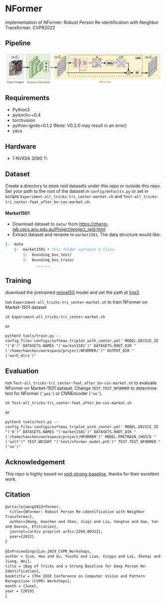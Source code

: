 # NFormer

Implementation of NFormer: Robust Person Re-identification with Neighbor Transformer. CVPR2022

## Pipeline
<div align=center>
<img src='pipeline.jpg' width='800'>
</div>

## Requirements
 - Python3
 - pytorch>=0.4
 - torchvision
 - python-ignite=0.1.2 (Note: V0.2.0 may result in an error)
 - yacs
## Hardware
 - 1 NVIDIA 3090 Ti

## Dataset
Create a directory to store reid datasets under this repo or outside this repo. Set your path to the root of the dataset in `config/defaults.py` or set in scripts `Experiment-all_tricks-tri_center-market.sh` and `Test-all_tricks-tri_center-feat_after_bn-cos-market.sh`.
#### Market1501
* Download dataset to `data/` from https://zheng-lab.cecs.anu.edu.au/Project/project_reid.html
* Extract dataset and rename to `market1501`. The data structure would like:

```bash
|-  data
    |-  market1501 # this folder contains 6 files.
        |-  bounding_box_test/
        |-  bounding_box_train/
              ......
```



## Training
download the pretrained [resnet50](https://download.pytorch.org/models/resnet50-19c8e357.pth) model and set the path at [line3](configs/softmax_triplet_with_center.yml)

run `Experiment-all_tricks-tri_center-market.sh` to train NFormer on Market-1501 dataset
```
sh Experiment-all_tricks-tri_center-market.sh
```
or 
```
python3 tools/train.py --config_file='configs/softmax_triplet_with_center.yml' MODEL.DEVICE_ID "('0')" DATASETS.NAMES "('market1501')" DATASETS.ROOT_DIR "('/home/haochen/workspace/project/NFORMER/')" OUTPUT_DIR "('work_dirs')"
```

## Evaluation
run `Test-all_tricks-tri_center-feat_after_bn-cos-market.sh` to evaluate NFormer on Market-1501 dataset. Change `TEST.TEST_NFORMER` to determine test for NFormer (`'yes'`) or CNNEncoder (`'no'`).

```
sh Test-all_tricks-tri_center-feat_after_bn-cos-market.sh
```
or 
```
python3 tools/test.py --config_file='configs/softmax_triplet_with_center.yml' MODEL.DEVICE_ID "('0')" DATASETS.NAMES "('market1501')" DATASETS.ROOT_DIR "('/home/haochen/workspace/project/NFORMER')" MODEL.PRETRAIN_CHOICE "('self')" TEST.WEIGHT "('test/nformer_model.pth')" TEST.TEST_NFORMER "('no')"
```

 

## Acknowledgement
This repo is highly based on [reid-strong-baseline](https://github.com/michuanhaohao/reid-strong-baseline), thanks for their excellent work.

## Citation
```
@article{wang2022nformer,
  title={NFormer: Robust Person Re-identification with Neighbor Transformer},
  author={Wang, Haochen and Shen, Jiayi and Liu, Yongtuo and Gao, Yan and Gavves, Efstratios},
  journal={arXiv preprint arXiv:2204.09331},
  year={2022}
}

@InProceedings{Luo_2019_CVPR_Workshops,
author = {Luo, Hao and Gu, Youzhi and Liao, Xingyu and Lai, Shenqi and Jiang, Wei},
title = {Bag of Tricks and a Strong Baseline for Deep Person Re-Identification},
booktitle = {The IEEE Conference on Computer Vision and Pattern Recognition (CVPR) Workshops},
month = {June},
year = {2019}
}
```



